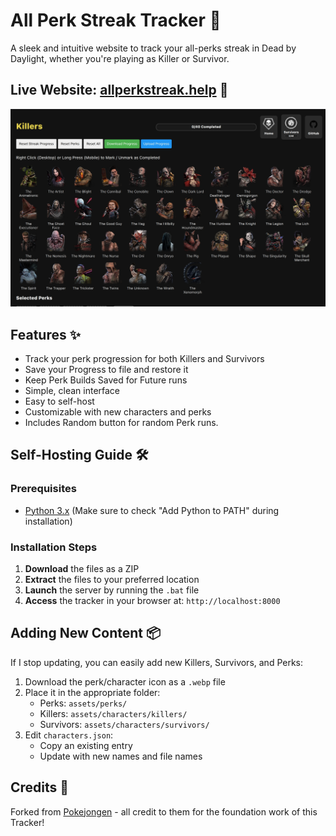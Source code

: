 # All Perk Streak Tracker 🌟

A sleek and intuitive website to track your all-perks streak in Dead by Daylight, whether you're playing as Killer or Survivor.

## Live Website: [allperkstreak.help](https://www.allperkstreak.help) 🔗

![DBD Perk Streak Tracker Preview](preview.jpg)

## Features ✨
- Track your perk progression for both Killers and Survivors
- Save your Progress to file and restore it
- Keep Perk Builds Saved for Future runs
- Simple, clean interface
- Easy to self-host
- Customizable with new characters and perks
- Includes Random button for random Perk runs.

## Self-Hosting Guide 🛠️

### Prerequisites
- [Python 3.x](https://www.python.org/downloads/) (Make sure to check "Add Python to PATH" during installation)

### Installation Steps
1. **Download** the files as a ZIP
2. **Extract** the files to your preferred location
3. **Launch** the server by running the `.bat` file
4. **Access** the tracker in your browser at: `http://localhost:8000`

## Adding New Content 📦
If I stop updating, you can easily add new Killers, Survivors, and Perks:

1. Download the perk/character icon as a `.webp` file
2. Place it in the appropriate folder:
   - Perks: `assets/perks/`
   - Killers: `assets/characters/killers/`
   - Survivors: `assets/characters/survivors/`
3. Edit `characters.json`:
   - Copy an existing entry
   - Update with new names and file names

## Credits 🙏
Forked from [Pokejongen](https://github.com/Pokejongen) - all credit to them for the foundation work of this Tracker!
